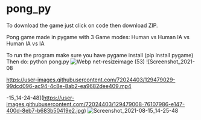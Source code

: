 # pong_py
To download the game just click on code then download ZIP.

Pong game made in pygame with 3 Game modes:
Human vs Human
IA vs Human
IA vs IA

To run the program make sure you have pygame install (pip install pygame)
Then do: python pong.py
![Webp net-resizeimage (53)](https://user-images.githubusercontent.com/72024403/129479001-820f8c4b-9e14-42f5-8b79-791740b88798.jpg)
![Screenshot_2021-08

https://user-images.githubusercontent.com/72024403/129479029-99dcd096-ac94-4c8e-8ab2-ea9682dee409.mp4

-15_14-24-48](https://user-images.githubusercontent.com/72024403/129479008-76107986-e147-400d-8eb7-b683b50419e2.jpg)
![Screenshot_2021-08-15_14-25-48](https://user-images.githubusercontent.com/72024403/129479014-e57c4ea4-9523-4770-be66-15a0613a42db.jpg)
